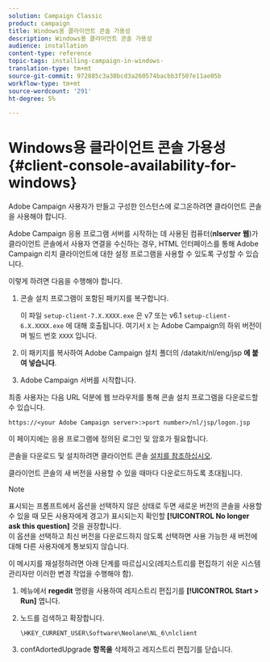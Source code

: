 ```yaml
---
solution: Campaign Classic
product: campaign
title: Windows용 클라이언트 콘솔 가용성
description: Windows용 클라이언트 콘솔 가용성
audience: installation
content-type: reference
topic-tags: installing-campaign-in-windows-
translation-type: tm+mt
source-git-commit: 972885c3a38bcd3a260574bacbb3f507e11ae05b
workflow-type: tm+mt
source-wordcount: '291'
ht-degree: 5%

---
```



# Windows용 클라이언트 콘솔 가용성{#client-console-availability-for-windows}

Adobe Campaign 사용자가 만들고 구성한 인스턴스에 로그온하려면 클라이언트 콘솔을 사용해야 합니다.

Adobe Campaign 응용 프로그램 서버를 시작하는 데 사용된 컴퓨터(**nlserver 웹**)가 클라이언트 콘솔에서 사용자 연결을 수신하는 경우, HTML 인터페이스를 통해 Adobe Campaign 리치 클라이언트에 대한 설정 프로그램을 사용할 수 있도록 구성할 수 있습니다.

이렇게 하려면 다음을 수행해야 합니다.

1. 콘솔 설치 프로그램이 포함된 패키지를 복구합니다.

   이 파일 `setup-client-7.X.XXXX.exe` 은 v7 또는 v6.1 `setup-client-6.X.XXXX.exe` 에 대해 호출됩니다. 여기서 `X` 는 Adobe Campaign의 하위 버전이며 빌드 번호 `XXXX` 입니다.

1. 이 패키지를 복사하여 Adobe Campaign 설치 폴더의 /datakit/nl/eng/jsp **에 붙여 넣습니다**.
1. Adobe Campaign 서버를 시작합니다.

최종 사용자는 다음 URL 덕분에 웹 브라우저를 통해 콘솔 설치 프로그램을 다운로드할 수 있습니다.

```
https://<your Adobe Campaign server>:>port number>/nl/jsp/logon.jsp
```

이 페이지에는 응용 프로그램에 정의된 로그인 및 암호가 필요합니다.

콘솔을 다운로드 및 설치하려면 클라이언트 콘솔 [설치를 참조하십시오](../../installation/using/installing-the-client-console.md).

클라이언트 콘솔의 새 버전을 사용할 수 있을 때마다 다운로드하도록 초대됩니다.

>[!NOTE]
>
>표시되는 프롬프트에서 옵션을 선택하지 않은 상태로 두면 새로운 버전의 콘솔을 사용할 수 있을 때 모든 사용자에게 경고가 표시되는지 확인할 **[!UICONTROL No longer ask this question]** 것을 권장합니다.\
>이 옵션을 선택하고 최신 버전을 다운로드하지 않도록 선택하면 사용 가능한 새 버전에 대해 다른 사용자에게 통보되지 않습니다.

이 메시지를 재설정하려면 아래 단계를 따르십시오(레지스트리를 편집하기 쉬운 시스템 관리자만 이러한 변경 작업을 수행해야 함).

1. 메뉴에서 **regedit** 명령을 사용하여 레지스트리 편집기를 **[!UICONTROL Start > Run]** 엽니다.
1. 노드를 검색하고 확장합니다.

   ```
   \HKEY_CURRENT_USER\Software\Neolane\NL_6\nlclient
   ```

1. confAdortedUpgrade **항목을** 삭제하고 레지스트리 편집기를 닫습니다.

